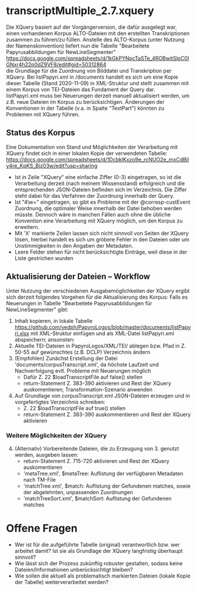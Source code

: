 # transcriptMultiple_2.7.xquery #
Die XQuery basiert auf der Vorgängerversion, die dafür ausgelegt war, einen vorhandenen Korpus ALTO-Dateien mit den erstellten Transkriptionen zusammen zu führen/zu füllen.
Anstelle des ALTO-Korpus (unter Nutzung der Namenskonvention) liefert nun die Tabelle "Bearbeitete Papyrusabbildungen für NewLineSegmenter" <br/> https://docs.google.com/spreadsheets/d/1kGkPYNpcTaSTe_4ROBwitSlpC0IGNxr4h22p0dZ9VF8/edit#gid=50312864 <br/>
die Grundlage für die Zuordnung von Bilddatei und Transkription per XQuery. 
Bei listPapyri.xml in /documents handelt es sich um eine Kopie dieser Tabelle (Stand 2020-11-09) in XML-Struktur und stellt zusammen mit einem Korpus von TEI-Dateien das Fundament der Query dar. <br/> 
listPapyri.xml muss bei Neuerungen derzeit manuell aktualisiert werden, um z.B. neue Dateien im Korpus zu berücksichtigen. Änderungen der Konventionen in der Tabelle (v.a. in Spalte "TextPart") könnten zu Problemen mit XQuery führen.

## Status des Korpus ##
Eine Dokumentation von Stand und Möglichkeiten der Verarbeitung mit XQuery findet sich in einer lokalen Kopie der verwendeten Tabelle:
https://docs.google.com/spreadsheets/d/1DcbklKxzo9e_rcNUO2e_mxCdBjIy4re_KpKS_Bjz03w/edit?usp=sharing
- Ist in Zeile "XQuery" eine einfache Ziffer (0-3) eingetragen, so ist die Verarbeitung derzeit (nach meinem Wissensstand) erfolgreich und die entsprechenden JSON-Dateien befinden sich im Verzeichnis. Die Ziffer steht dabei für das Verfahren der Zuordnung innerhalb der Query.
- Ist "4\w+" eingetragen, so gibt es Probleme mit der @corresp-custEvent Zuordnung, die optimaler Weise innerhalb der Datei behoben werden müsste. Dennoch wäre in manchen Fällen auch ohne die übliche Konvention eine Verarbeitung mit XQuery möglich, um den Korpus zu erweitern.
- Mit 'X' markierte Zeilen lassen sich nicht sinnvoll von Seiten der XQuery lösen, hierbei handelt es sich um gröbere Fehler in den Dateien oder um Unstimmigkeiten in den Angaben der Metadaten.
- Leere Felder stehen für nicht berücksichtigte Einträge, weil diese in der Liste gestrichen wurden

## Aktualisierung der Dateien – Workflow ##
Unter Nutzung der verschiedenen Ausgabemöglichkeiten der XQuery ergibt sich derzeit folgendes Vorgehen für die Aktualisierung des Korpus:
Falls es Neuerungen in Tabelle "Bearbeitete Papyrusabbildungen für NewLineSegmenter" gibt:
1. Inhalt kopieren, in lokale Tabelle https://github.com/vedph/PapyroLogos/blob/master/documents/listPapyri.xlsx mit XML-Struktur einfügen und als XML-Datei listPapyri.xml abspeichern; ansonsten:
1. Aktuelle TEI-Dateien in PapyroLogos/XML/TEI/ ablegen bzw. Pfad in Z. 50-55 auf gewünschtes (z.B. DCLP) Verzeichnis ändern
2. (Empfohlen) Zunächst Erstellung der Datei 'documents/corpusTranscript.xml', da höchste Laufzeit und Nachverfolgung evtl. Probleme mit Neuerungen möglich 
    - Dafür Z. 22 $loadTranscriptFile auf false() stellen
    - return-Statement Z. 383-390 aktivieren und Rest der XQuery auskomentieren; Transformation-Szenario anwenden
3. Auf Grundlage von corpusTranscript.xml JSON-Dateien erzeugen und in vorgefertigtes Verzeichnis schreiben:
    - Z. 22 $loadTranscriptFile auf true() stellen 
    - return-Statement Z. 383-390 auskommentieren und Rest der XQuery aktivieren 
### Weitere Möglichkeiten der XQuery
4. (Alternativ) Vorbereitende Dateien, die zu Erzeugung von 3. genutzt werden, ausgeben lassen:
    - return-Statement Z. 715-720 aktivieren und Rest der XQuery auskomentieren
    - 'metaTree.xml', $metaTree: Auflistung der verfügbaren Metadaten nach TM-File
    - 'matchTree.xml', $match: Auflistung der Gefundenen matches, sowie der abgelehnten, unpassenden Zuordnungen
    - 'matchTreeSort.xml', $matchSort: Auflistung der Gefundenen matches
# Offene Fragen
- Wer ist für die aufgeführte Tabelle (original) verantwortlich bzw. wer arbeitet damit? Ist sie als Grundlage der XQuery langfristig überhaupt sinnvoll?
- Wie lässt sich der Prozess zukünftig robuster gestalten, sodass keine Dateien/Informationen unberücksichtigt bleiben?
- Wie sollen die aktuell als problematisch markierten Dateien (lokale Kopie der Tabelle) weiterverarbeitet werden?
